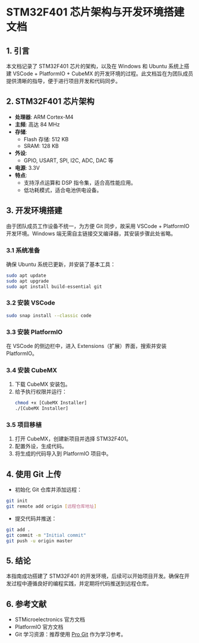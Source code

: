 # STM32F401 芯片架构与开发环境搭建文档

## 1. 引言
本文档记录了 STM32F401 芯片的架构，以及在 Windows 和 Ubuntu 系统上搭建 VSCode + PlatformIO + CubeMX 的开发环境的过程。此文档旨在为团队成员提供清晰的指导，便于进行项目开发和代码同步。

## 2. STM32F401 芯片架构
- **处理器**: ARM Cortex-M4
- **主频**: 高达 84 MHz
- **存储**:
  - Flash 存储: 512 KB
  - SRAM: 128 KB
- **外设**:
  - GPIO, USART, SPI, I2C, ADC, DAC 等
- **电源**: 3.3V
- **特点**:
  - 支持浮点运算和 DSP 指令集，适合高性能应用。
  - 低功耗模式，适合电池供电设备。

## 3. 开发环境搭建

由于团队成员工作设备不统一，为方便 Git 同步，故采用 VSCode + PlatformIO 开发环境。Windows 端无需自主链接交叉编译器，其安装步骤此处省略。

### 3.1 系统准备
确保 Ubuntu 系统已更新，并安装了基本工具：
```bash
sudo apt update
sudo apt upgrade
sudo apt install build-essential git
```

### 3.2 安装 VSCode
```bash
sudo snap install --classic code
```

### 3.3 安装 PlatformIO
在 VSCode 的侧边栏中，进入 Extensions（扩展）界面，搜索并安装 PlatformIO。

### 3.4 安装 CubeMX
1. 下载 CubeMX 安装包。
2. 给予执行权限并运行：
   ```bash
   chmod +x [CubeMX Installer]
   ./[CubeMX Installer]
   ```

### 3.5 项目移植
1. 打开 CubeMX，创建新项目并选择 STM32F401。
2. 配置外设，生成代码。
3. 将生成的代码导入到 PlatformIO 项目中。

## 4. 使用 Git 上传
- 初始化 Git 仓库并添加远程：
```bash
git init
git remote add origin [远程仓库地址]
```
- 提交代码并推送：
```bash
git add .
git commit -m "Initial commit"
git push -u origin master
```

## 5. 结论
本指南成功搭建了 STM32F401 的开发环境，后续可以开始项目开发。确保在开发过程中遵循良好的编程实践，并定期将代码推送到远程仓库。

## 6. 参考文献
- STMicroelectronics 官方文档
- PlatformIO 官方文档
- Git 学习资源：推荐使用 [Pro Git](https://git-scm.com/book/zh/v2) 作为学习参考。
